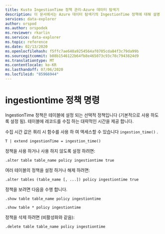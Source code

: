 ```yaml
---
title: Kusto IngestionTime 정책 관리-Azure 데이터 탐색기
description: 이 문서에서는 Azure 데이터 탐색기의 IngestionTime 정책에 대해 설명 합니다.
services: data-explorer
author: orspod
ms.author: orspodek
ms.reviewer: rkarlin
ms.service: data-explorer
ms.topic: reference
ms.date: 02/13/2020
ms.openlocfilehash: f5ffc7ae648a9254564af0705cda84f3c79da99b
ms.sourcegitcommit: b08b1546122b64fb8e465073c93c78c7943824d9
ms.translationtype: MT
ms.contentlocale: ko-KR
ms.lasthandoff: 07/06/2020
ms.locfileid: "85966944"
---
```

# <a name="ingestiontime-policy-command"></a>ingestiontime 정책 명령

IngestionTime 정책은 테이블에 설정 되는 선택적 정책입니다 (기본적으로 사용 하도록 설정 됨).
테이블에 레코드를 수집 하는 대략적인 시간을 제공 합니다.

수집 시간 값은 쿼리 시 함수를 사용 하 여 액세스할 수 있습니다 `ingestion_time()` .

```kusto
T | extend ingestionTime = ingestion_time()
```

정책을 사용 하거나 사용 하지 않도록 설정 하려면:
```kusto
.alter table table_name policy ingestiontime true
```

여러 테이블의 정책을 설정 하거나 해제 하려면:
```kusto
.alter tables (table_name [, ...]) policy ingestiontime true
```

정책을 보려면 다음을 수행 합니다.
```kusto
.show table table_name policy ingestiontime  

.show table * policy ingestiontime  
```

정책을 삭제 하려면 (비활성화와 같음):
```kusto
.delete table table_name policy ingestiontime  
```